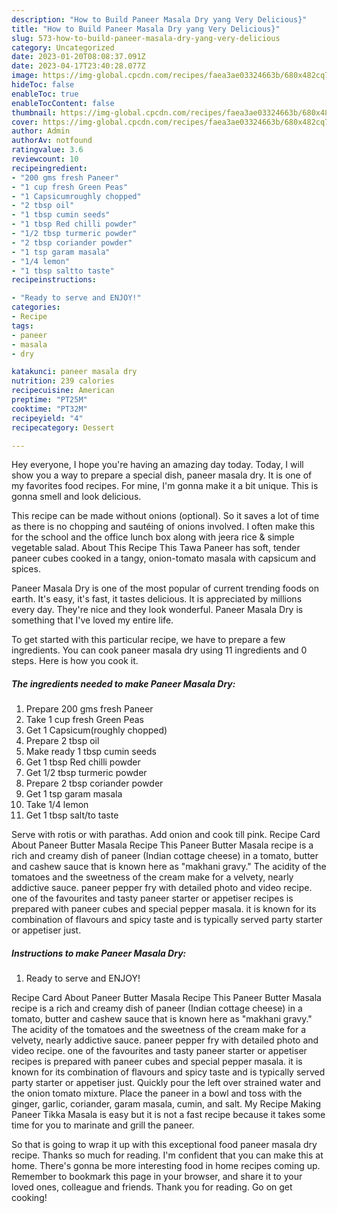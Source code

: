 ```yaml
---
description: "How to Build Paneer Masala Dry yang Very Delicious}"
title: "How to Build Paneer Masala Dry yang Very Delicious}"
slug: 573-how-to-build-paneer-masala-dry-yang-very-delicious
category: Uncategorized
date: 2023-01-20T08:08:37.091Z
date: 2023-04-17T23:40:28.077Z
image: https://img-global.cpcdn.com/recipes/faea3ae03324663b/680x482cq70/paneer-masala-dry-recipe-main-photo.jpg
hideToc: false
enableToc: true
enableTocContent: false
thumbnail: https://img-global.cpcdn.com/recipes/faea3ae03324663b/680x482cq70/paneer-masala-dry-recipe-main-photo.jpg
cover: https://img-global.cpcdn.com/recipes/faea3ae03324663b/680x482cq70/paneer-masala-dry-recipe-main-photo.jpg
author: Admin
authorAv: notfound
ratingvalue: 3.6
reviewcount: 10
recipeingredient:
- "200 gms fresh Paneer"
- "1 cup fresh Green Peas"
- "1 Capsicumroughly chopped"
- "2 tbsp oil"
- "1 tbsp cumin seeds"
- "1 tbsp Red chilli powder"
- "1/2 tbsp turmeric powder"
- "2 tbsp coriander powder"
- "1 tsp garam masala"
- "1/4 lemon"
- "1 tbsp saltto taste"
recipeinstructions:

- "Ready to serve and ENJOY!"
categories:
- Recipe
tags:
- paneer
- masala
- dry

katakunci: paneer masala dry 
nutrition: 239 calories
recipecuisine: American
preptime: "PT25M"
cooktime: "PT32M"
recipeyield: "4"
recipecategory: Dessert

---
```



Hey everyone, I hope you're having an amazing day today. Today, I will show you a way to prepare a special dish, paneer masala dry. It is one of my favorites food recipes. For mine, I'm gonna make it a bit unique. This is gonna smell and look delicious.

This recipe can be made without onions (optional). So it saves a lot of time as there is no chopping and sautéing of onions involved. I often make this for the school and the office lunch box along with jeera rice &amp; simple vegetable salad. About This Recipe This Tawa Paneer has soft, tender paneer cubes cooked in a tangy, onion-tomato masala with capsicum and spices.

Paneer Masala Dry is one of the most popular of current trending foods on earth. It's easy, it's fast, it tastes delicious. It is appreciated by millions every day. They're nice and they look wonderful. Paneer Masala Dry is something that I've loved my entire life.


To get started with this particular recipe, we have to prepare a few ingredients. You can cook paneer masala dry using 11 ingredients and 0 steps. Here is how you cook it.

<!--inarticleads1-->

##### The ingredients needed to make Paneer Masala Dry:

1. Prepare 200 gms fresh Paneer
1. Take 1 cup fresh Green Peas
1. Get 1 Capsicum(roughly chopped)
1. Prepare 2 tbsp oil
1. Make ready 1 tbsp cumin seeds
1. Get 1 tbsp Red chilli powder
1. Get 1/2 tbsp turmeric powder
1. Prepare 2 tbsp coriander powder
1. Get 1 tsp garam masala
1. Take 1/4 lemon
1. Get 1 tbsp salt/to taste


Serve with rotis or with parathas. Add onion and cook till pink. Recipe Card About Paneer Butter Masala Recipe This Paneer Butter Masala recipe is a rich and creamy dish of paneer (Indian cottage cheese) in a tomato, butter and cashew sauce that is known here as &#34;makhani gravy.&#34; The acidity of the tomatoes and the sweetness of the cream make for a velvety, nearly addictive sauce. paneer pepper fry with detailed photo and video recipe. one of the favourites and tasty paneer starter or appetiser recipes is prepared with paneer cubes and special pepper masala. it is known for its combination of flavours and spicy taste and is typically served party starter or appetiser just. 

<!--inarticleads2-->

##### Instructions to make Paneer Masala Dry:


1. Ready to serve and ENJOY!

Recipe Card About Paneer Butter Masala Recipe This Paneer Butter Masala recipe is a rich and creamy dish of paneer (Indian cottage cheese) in a tomato, butter and cashew sauce that is known here as &#34;makhani gravy.&#34; The acidity of the tomatoes and the sweetness of the cream make for a velvety, nearly addictive sauce. paneer pepper fry with detailed photo and video recipe. one of the favourites and tasty paneer starter or appetiser recipes is prepared with paneer cubes and special pepper masala. it is known for its combination of flavours and spicy taste and is typically served party starter or appetiser just. Quickly pour the left over strained water and the onion tomato mixture. Place the paneer in a bowl and toss with the ginger, garlic, coriander, garam masala, cumin, and salt. My Recipe Making Paneer Tikka Masala is easy but it is not a fast recipe because it takes some time for you to marinate and grill the paneer. 

So that is going to wrap it up with this exceptional food paneer masala dry recipe. Thanks so much for reading. I'm confident that you can make this at home. There's gonna be more interesting food in home recipes coming up. Remember to bookmark this page in your browser, and share it to your loved ones, colleague and friends. Thank you for reading. Go on get cooking!
